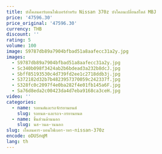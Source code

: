 ```yaml
---
title: บังโคลนคาร์บอนไฟเบอร์สําหรับ Nissan 370z บังโคลนเปลี่ยนสไตล์ MBJ
price: '47596.30'
price_original: '47596.30'
currency: THB
discount: ''
rating: 5
volume: 100
image: S9787db89a7904bfbad51a8aafecc31a2y.jpg
images:
  - S9787db89a7904bfbad51a8aafecc31a2y.jpg
  - Sc340b098f3424ab2b6bdead3a232b8dcJ.jpg
  - Sbff85193530c4d739fd2ee1c2718ddb3j.jpg
  - S372182d32b7b4823957370059c242337f.jpg
  - S328fc0c2097f4e0ba282f4e01fb145a6F.jpg
  - Sa76d8eda2c00423da4d7eba9168ca3ceH.jpg
video: ''
categories:
  - name: รถยนต์และรถจักรยานยนต์
    slug: รถยนต-และรถจ-กรยานยนต
  - name: ชิ้นส่วนด้านนอก
    slug: นส-วนด-านนอก
slug: งโคลนคาร-บอนไฟเบอร-าหร-nissan-370z
encode: oDUSnqM
lang: th
---
```

  